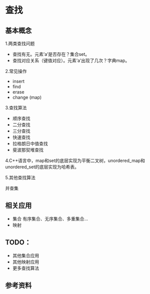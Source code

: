 # 查找

## 基本概念

1.两类查找问题

* 查找有无。元素’a’是否存在？集合set。
* 查找对应关系（键值对应）。元素’a’出现了几次？字典map。

2.常见操作

* insert
* find
* erase
* change (map)


3.查找算法

* 顺序查找
* 二分查找
* 三分查找
* 快速查找
* 拉格朗日中值查找 
* 斐波那契堆查找	

4.C++语言中，map和set的底层实现为平衡二叉树，unordered_map和unordered_set的底层实现为哈希表。

5.其他查找算法

并查集

## 相关应用

* 集合 有序集合、无序集合、多重集合...
* 映射

## TODO：

* 其他集合应用
* 其他映射应用
* 更多查找算法

## 参考资料